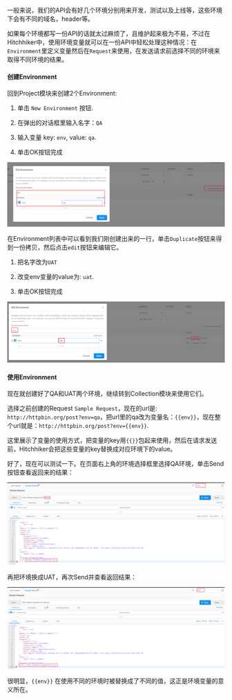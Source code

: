 一般来说，我们的API会有好几个环境分别用来开发，测试以及上线等，这些环境下会有不同的域名，header等。

如果每个环境都写一份API的话就太过麻烦了，且维护起来极为不易，不过在Hitchhiker中，使用环境变量就可以在一份API中轻松处理这种情况：在`Environment`里定义变量然后在`Request`来使用，在发送请求前选择不同的环境来取得不同环境的结果。

#### 创建Environment

回到Project模块来创建2个Environment:

1. 单击 `New Environment` 按钮.

2. 在弹出的对话框里输入名字：`QA`

3. 输入变量 key: `env`, value: `qa`.

4. 单击OK按钮完成

![](https://raw.githubusercontent.com/brookshi/images/master/Hitchhiker/simple_tutorial/env_create.png)

在Environment列表中可以看到我们刚创建出来的一行，单击`Duplicate`按钮来得到一份拷贝，然后点击`edit`按钮来编辑它。

1. 把名字改为`UAT`

2. 改变env变量的value为: `uat`.

3. 单击OK按钮完成

![](https://raw.githubusercontent.com/brookshi/images/master/Hitchhiker/simple_tutorial/env_create_2.png)

#### 使用Environment

现在就创建好了QA和UAT两个环境，继续转到Collection模块来使用它们。

选择之前创建的Request `Sample Request`，现在的url是: `http://httpbin.org/post?env=qa`，把url里的qa改为变量名：`{{env}}`，现在整个url就是：`http://httpbin.org/post?env={{env}}`. 

这里展示了变量的使用方式，把变量的key用`{{}}`包起来使用，然后在请求发送前，Hitchhiker会把这些变量的key替换成对应环境下的value。

好了，现在可以测试一下。在页面右上角的环境选择框里选择QA环境，单击Send按钮查看返回来的结果：

![](https://raw.githubusercontent.com/brookshi/images/master/Hitchhiker/simple_tutorial/env_qa.png)

再把环境换成UAT，再次Send并查看返回结果：

![](https://raw.githubusercontent.com/brookshi/images/master/Hitchhiker/simple_tutorial/env_uat.png)

很明显，`{{env}}` 在使用不同的环境时被替换成了不同的值，这正是环境变量的意义所在。